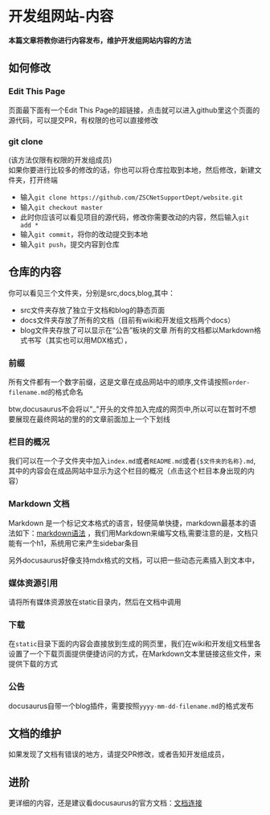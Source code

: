 # 开发组网站-内容
**本篇文章将教你进行内容发布，维护开发组网站内容的方法**
## 如何修改
### Edit This Page
页面最下面有一个Edit This Page的超链接，点击就可以进入github里这个页面的源代码，可以提交PR，有权限的也可以直接修改
### git clone
(该方法仅限有权限的开发组成员)\
如果你要进行比较多的修改的话，你也可以将仓库拉取到本地，然后修改，新建文件夹，打开终端
- 输入`git clone https://github.com/ZSCNetSupportDept/website.git`
- 输入`git checkout master`
- 此时你应该可以看见项目的源代码，修改你需要改动的内容，然后输入`git add *`
- 输入`git commit`，将你的改动提交到本地
- 输入`git push`，提交内容到仓库
## 仓库的内容
你可以看见三个文件夹，分别是src,docs,blog,其中：
- src文件夹存放了独立于文档和blog的静态页面
- docs文件夹存放了所有的文档（目前有wiki和开发组文档两个docs）
- blog文件夹存放了可以显示在“公告”板块的文章
所有的文档都以Markdown格式书写（其实也可以用MDX格式），
### 前缀
所有文件都有一个数字前缀，这是文章在成品网站中的顺序,文件请按照`order-filename.md`的格式命名

btw,docusaurus不会将以"_"开头的文件加入完成的网页中,所以可以在暂时不想要展现在最终网站的里的的文章前面加上一个下划线
### 栏目的概况
我们可以在一个子文件夹中加入`index.md`或者`README.md`或者`{$文件夹的名称}.md`,其中的内容会在成品网站中显示为这个栏目的概况（点击这个栏目本身出现的内容）
### Markdown 文档
Markdown 是一个标记文本格式的语言，轻便简单快捷，markdown最基本的语法如下：[markdown语法](https://commonmark.org/) ，我们用Markdown来编写文档,需要注意的是，文档只能有一个h1，系统用它来产生sidebar条目

另外docusaurus好像支持mdx格式的文档，可以把一些动态元素插入到文本中，
### 媒体资源引用
请将所有媒体资源放在static目录内，然后在文档中调用
### 下载
在`static`目录下面的内容会直接放到生成的网页里，我们在wiki和开发组文档里各设置了一个下载页面提供便捷访问的方式，在Markdown文本里链接这些文件，来提供下载的方式

### 公告
docusaurus自带一个blog插件，需要按照`yyyy-mm-dd-filename.md`的格式发布

## 文档的维护
如果发现了文档有错误的地方，请提交PR修改，或者告知开发组成员，

## 进阶
更详细的内容，还是建议看docusaurus的官方文档：[文档连接](https://www.docusaurus.cn/docs/category/guides)
